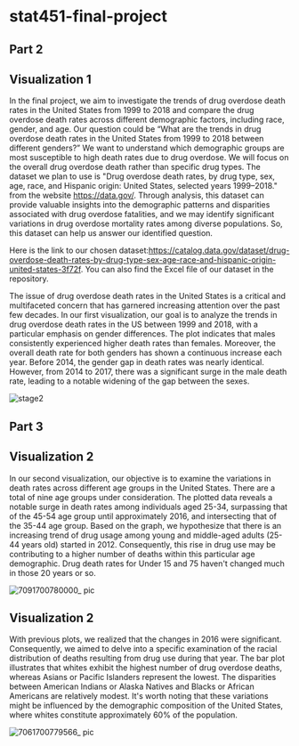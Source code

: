 # stat451-final-project

## Part 2
## Visualization 1
In the final project, we aim to investigate the trends of drug overdose death rates in the United States from 1999 to 2018 and compare the drug overdose death rates across different demographic factors, including race, gender, and age. Our question could be “What are the trends in drug overdose death rates in the United States from 1999 to 2018 between different genders?” We want to understand which demographic groups are most susceptible to high death rates due to drug overdose. We will focus on the overall drug overdose death rather than specific drug types. The dataset we plan to use is "Drug overdose death rates, by drug type, sex, age, race, and Hispanic origin: United States, selected years 1999–2018." from the website https://data.gov/. Through analysis, this dataset can provide valuable insights into the demographic patterns and disparities associated with drug overdose fatalities, and we may identify significant variations in drug overdose mortality rates among diverse populations. So, this dataset can help us answer our identified question. 


Here is the link to our chosen dataset:https://catalog.data.gov/dataset/drug-overdose-death-rates-by-drug-type-sex-age-race-and-hispanic-origin-united-states-3f72f. You can also find the Excel file of our dataset in the repository.


The issue of drug overdose death rates in the United States is a critical and multifaceted concern that has garnered increasing attention over the past few decades. In our first visualization, our goal is to analyze the trends in drug overdose death rates in the US between 1999 and 2018, with a particular emphasis on gender differences. The plot indicates that males consistently experienced higher death rates than females. Moreover, the overall death rate for both genders has shown a continuous increase each year. Before 2014, the gender gap in death rates was nearly identical. However, from 2014 to 2017, there was a significant surge in the male death rate, leading to a notable widening of the gap between the sexes.



![stage2](https://github.com/xzhang36-2074305/stat451-final-project/assets/102765605/e38b0735-9237-4995-b56e-05e4618abff5)

## Part 3
## Visualization 2

In our second visualization, our objective is to examine the variations in death rates across different age groups in the United States. There are a total of nine age groups under consideration. The plotted data reveals a notable surge in death rates among individuals aged 25-34, surpassing that of the 45-54 age group until approximately 2016, and intersecting that of the 35-44 age group. Based on the graph, we hypothesize that there is an increasing trend of drug usage among young and middle-aged adults (25-44 years old) started in 2012. Consequently, this rise in drug use may be contributing to a higher number of deaths within this particular age demographic. Drug death rates for Under 15 and 75 haven't changed much in those 20 years or so.

![7091700780000_ pic](https://github.com/xzhang36-2074305/stat451-final-project/assets/102765605/4676c1f7-c57e-4955-8ace-2c664a6dd246)


## Visualization 2


With previous plots, we realized that the changes in 2016 were significant. Consequently, we aimed to delve into a specific examination of the racial distribution of deaths resulting from drug use during that year. The bar plot illustrates that whites exhibit the highest number of drug overdose deaths, whereas Asians or Pacific Islanders represent the lowest. The disparities between American Indians or Alaska Natives and Blacks or African Americans are relatively modest. It's worth noting that these variations might be influenced by the demographic composition of the United States, where whites constitute approximately 60% of the population.

![7061700779566_ pic](https://github.com/xzhang36-2074305/stat451-final-project/assets/102765605/1d4a373f-2f53-4af1-a1a3-71533d6a1d83)

